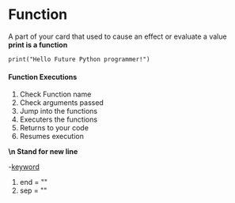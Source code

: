 # Function 
 
A part of your card that used to cause an effect or evaluate a value   
**print is a function**  

````console
print("Hello Future Python programmer!")  
````

#### Function Executions  
1. Check Function name   
2. Check arguments passed   
3. Jump into the functions  
4. Executers the functions  
5. Returns to your code  
6. Resumes  execution    
    
**\n Stand for new line**  



  -[keyword](#keyword)
  1. end = ""   
  2. sep = ""   
